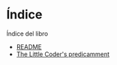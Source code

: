 # Índice
Índice del libro
* [README](README.md)
* [The Little Coder's predicamment](the_little_coders_predicament.md)
